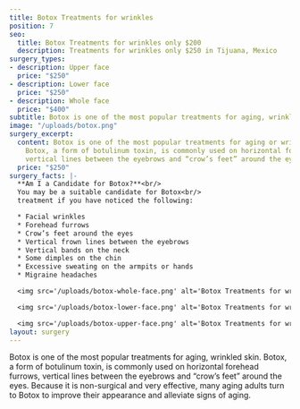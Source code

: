 ```yaml
---
title: Botox Treatments for wrinkles
position: 7
seo:
  title: Botox Treatments for wrinkles only $200
  description: Treatments for wrinkles only $250 in Tijuana, Mexico
surgery_types:
- description: Upper face
  price: "$250​"
- description: Lower face
  price: "$250​"
- description: Whole face
  price: "$400"
subtitle: Botox is one of the most popular treatments for aging, wrinkled skin.
image: "/uploads/botox.png"
surgery_excerpt:
  content: Botox is one of the most popular treatments for aging or wrinkled skin.
    Botox, a form of botulinum toxin, is commonly used on horizontal forehead furrows,
    vertical lines between the eyebrows and “crow’s feet” around the eyes.
  price: "$250"
surgery_facts: |-
  **Am I a Candidate for Botox?**<br/>
  You may be a suitable candidate for Botox<br/>
  treatment if you have noticed the following:

  * Facial wrinkles
  * Forehead furrows
  * Crow’s feet around the eyes
  * Vertical frown lines between the eyebrows
  * Vertical bands on the neck
  * Some dimples on the chin
  * Excessive sweating on the armpits or hands
  * Migraine headaches

  <img src='/uploads/botox-whole-face.png' alt='Botox Treatments for wrinkles whole face' />

  <img src='/uploads/botox-lower-face.png' alt='Botox Treatments for wrinkles lower face' />

  <img src='/uploads/botox-upper-face.png' alt='Botox Treatments for wrinkles upper face' />
layout: surgery
---
```


Botox is one of the most popular treatments for aging, wrinkled skin. Botox, a form of botulinum toxin, is commonly used on horizontal forehead furrows, vertical lines between the eyebrows and “crow’s feet” around the eyes. Because it is non-surgical and very effective, many aging adults turn to Botox to improve their appearance and alleviate signs of aging.


